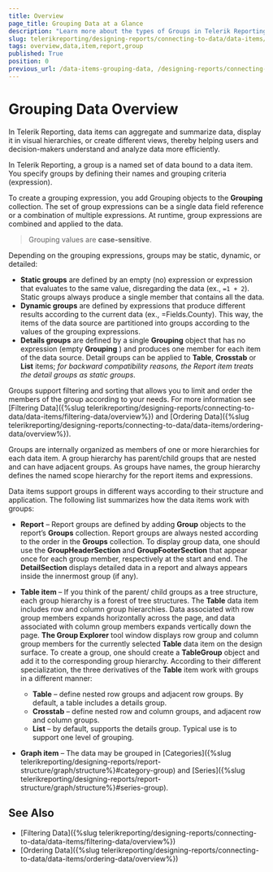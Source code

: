 ```yaml
---
title: Overview
page_title: Grouping Data at a Glance
description: "Learn more about the types of Groups in Telerik Reporting and the basics of Grouping your Data in the Report and the other data items."
slug: telerikreporting/designing-reports/connecting-to-data/data-items/grouping-data/overview
tags: overview,data,item,report,group
published: True
position: 0
previous_url: /data-items-grouping-data, /designing-reports/connecting-to-data/data-items/grouping-data/
---
```


# Grouping Data Overview

In Telerik Reporting, data items can aggregate and summarize data, display it in visual hierarchies, or create different views, thereby helping users and decision-makers understand and analyze data more efficiently.

In Telerik Reporting, a group is a named set of data bound to a data item. You specify groups by defining their names and grouping criteria (expression).

To create a grouping expression, you add Grouping objects to the __Grouping__ collection. The set of group expressions can be a single data field reference or a combination of multiple expressions. At runtime, group expressions are combined and applied to the data.

> Grouping values are __case-sensitive__.

Depending on the grouping expressions, groups may be static, dynamic, or detailed:

* __Static groups__ are defined by an empty (no) expression or expression that evaluates to the same value, disregarding the data (ex., `=1 + 2`). Static groups always produce a single member that contains all the data.
* __Dynamic groups__ are defined by expressions that produce different results according to the current data (ex., =Fields.County). This way, the items of the data source are partitioned into groups according to the values of the grouping expressions.
* __Details groups__ are defined by a single __Grouping__ object that has no expression (empty __Grouping__ ) and produces one member for each item of the data source. Detail groups can be applied to __Table__, __Crosstab__ or __List__ items; *for backward compatibility reasons, the Report item treats the detail groups as static groups*.

Groups support filtering and sorting that allows you to limit and order the members of the group according to your needs. For more information see [Filtering Data]({%slug telerikreporting/designing-reports/connecting-to-data/data-items/filtering-data/overview%}) and [Ordering Data]({%slug telerikreporting/designing-reports/connecting-to-data/data-items/ordering-data/overview%}).

Groups are internally organized as members of one or more hierarchies for each data item. A group hierarchy has parent/child groups that are nested and can have adjacent groups. As groups have names, the group hierarchy defines the named scope hierarchy for the report items and expressions.

Data items support groups in different ways according to their structure and application. The following list summarizes how the data items work with groups:

* __Report__ – Report groups are defined by adding __Group__ objects to the report’s __Groups__ collection. Report groups are always nested according to the order in the __Groups__ collection. To display group data, one should use the __GroupHeaderSection__ and __GroupFooterSection__ that appear once for each group member, respectively at the start and end. The __DetailSection__ displays detailed data in a report and always appears inside the innermost group (if any).
* __Table item__ – If you think of the parent/ child groups as a tree structure, each group hierarchy is a forest of tree structures. The __Table__ data item includes row and column group hierarchies. Data associated with row group members expands horizontally across the page, and data associated with column group members expands vertically down the page. __The Group Explorer__ tool window displays row group and column group members for the currently selected __Table__ data item on the design surface. To create a group, one should create a __TableGroup__ object and add it to the corresponding group hierarchy. According to their different specialization, the three derivatives of the __Table__ item work with groups in a different manner:

	* __Table__ – define nested row groups and adjacent row groups. By default, a table includes a details group.
	* __Crosstab__ – define nested row and column groups, and adjacent row and column groups.
	* __List__ – by default, supports the details group. Typical use is to support one level of grouping.

* __Graph item__ – The data may be grouped in [Categories]({%slug telerikreporting/designing-reports/report-structure/graph/structure%}#category-group) and [Series]({%slug telerikreporting/designing-reports/report-structure/graph/structure%}#series-group).

## See Also

* [Filtering Data]({%slug telerikreporting/designing-reports/connecting-to-data/data-items/filtering-data/overview%})
* [Ordering Data]({%slug telerikreporting/designing-reports/connecting-to-data/data-items/ordering-data/overview%})
